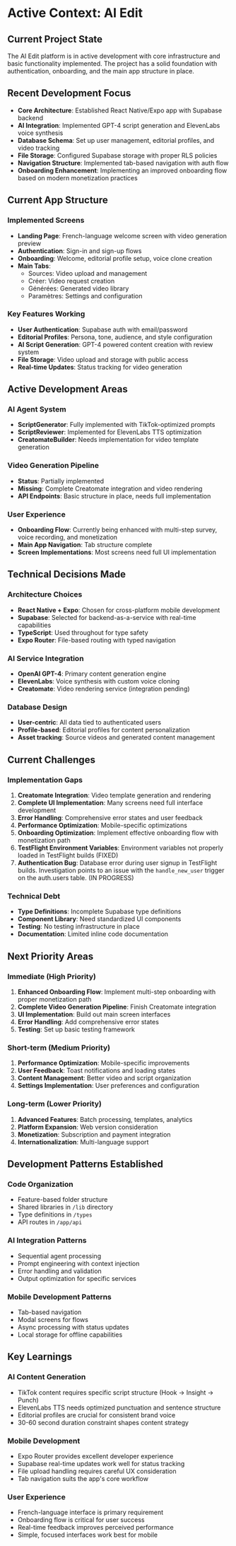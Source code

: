 # Active Context: AI Edit

## Current Project State

The AI Edit platform is in active development with core infrastructure and basic functionality implemented. The project has a solid foundation with authentication, onboarding, and the main app structure in place.

## Recent Development Focus

- **Core Architecture**: Established React Native/Expo app with Supabase backend
- **AI Integration**: Implemented GPT-4 script generation and ElevenLabs voice synthesis
- **Database Schema**: Set up user management, editorial profiles, and video tracking
- **File Storage**: Configured Supabase storage with proper RLS policies
- **Navigation Structure**: Implemented tab-based navigation with auth flow
- **Onboarding Enhancement**: Implementing an improved onboarding flow based on modern monetization practices

## Current App Structure

### Implemented Screens

- **Landing Page**: French-language welcome screen with video generation preview
- **Authentication**: Sign-in and sign-up flows
- **Onboarding**: Welcome, editorial profile setup, voice clone creation
- **Main Tabs**:
  - Sources: Video upload and management
  - Créer: Video request creation
  - Générées: Generated video library
  - Paramètres: Settings and configuration

### Key Features Working

- **User Authentication**: Supabase auth with email/password
- **Editorial Profiles**: Persona, tone, audience, and style configuration
- **AI Script Generation**: GPT-4 powered content creation with review system
- **File Storage**: Video upload and storage with public access
- **Real-time Updates**: Status tracking for video generation

## Active Development Areas

### AI Agent System

- **ScriptGenerator**: Fully implemented with TikTok-optimized prompts
- **ScriptReviewer**: Implemented for ElevenLabs TTS optimization
- **CreatomateBuilder**: Needs implementation for video template generation

### Video Generation Pipeline

- **Status**: Partially implemented
- **Missing**: Complete Creatomate integration and video rendering
- **API Endpoints**: Basic structure in place, needs full implementation

### User Experience

- **Onboarding Flow**: Currently being enhanced with multi-step survey, voice recording, and monetization
- **Main App Navigation**: Tab structure complete
- **Screen Implementations**: Most screens need full UI implementation

## Technical Decisions Made

### Architecture Choices

- **React Native + Expo**: Chosen for cross-platform mobile development
- **Supabase**: Selected for backend-as-a-service with real-time capabilities
- **TypeScript**: Used throughout for type safety
- **Expo Router**: File-based routing with typed navigation

### AI Service Integration

- **OpenAI GPT-4**: Primary content generation engine
- **ElevenLabs**: Voice synthesis with custom voice cloning
- **Creatomate**: Video rendering service (integration pending)

### Database Design

- **User-centric**: All data tied to authenticated users
- **Profile-based**: Editorial profiles for content personalization
- **Asset tracking**: Source videos and generated content management

## Current Challenges

### Implementation Gaps

1. **Creatomate Integration**: Video template generation and rendering
2. **Complete UI Implementation**: Many screens need full interface development
3. **Error Handling**: Comprehensive error states and user feedback
4. **Performance Optimization**: Mobile-specific optimizations
5. **Onboarding Optimization**: Implement effective onboarding flow with monetization path
6. **TestFlight Environment Variables**: Environment variables not properly loaded in TestFlight builds (FIXED)
7. **Authentication Bug**: Database error during user signup in TestFlight builds. Investigation points to an issue with the `handle_new_user` trigger on the auth.users table. (IN PROGRESS)

### Technical Debt

- **Type Definitions**: Incomplete Supabase type definitions
- **Component Library**: Need standardized UI components
- **Testing**: No testing infrastructure in place
- **Documentation**: Limited inline code documentation

## Next Priority Areas

### Immediate (High Priority)

1. **Enhanced Onboarding Flow**: Implement multi-step onboarding with proper monetization path
2. **Complete Video Generation Pipeline**: Finish Creatomate integration
3. **UI Implementation**: Build out main screen interfaces
4. **Error Handling**: Add comprehensive error states
5. **Testing**: Set up basic testing framework

### Short-term (Medium Priority)

1. **Performance Optimization**: Mobile-specific improvements
2. **User Feedback**: Toast notifications and loading states
3. **Content Management**: Better video and script organization
4. **Settings Implementation**: User preferences and configuration

### Long-term (Lower Priority)

1. **Advanced Features**: Batch processing, templates, analytics
2. **Platform Expansion**: Web version consideration
3. **Monetization**: Subscription and payment integration
4. **Internationalization**: Multi-language support

## Development Patterns Established

### Code Organization

- Feature-based folder structure
- Shared libraries in `/lib` directory
- Type definitions in `/types`
- API routes in `/app/api`

### AI Integration Patterns

- Sequential agent processing
- Prompt engineering with context injection
- Error handling and validation
- Output optimization for specific services

### Mobile Development Patterns

- Tab-based navigation
- Modal screens for flows
- Async processing with status updates
- Local storage for offline capabilities

## Key Learnings

### AI Content Generation

- TikTok content requires specific script structure (Hook → Insight → Punch)
- ElevenLabs TTS needs optimized punctuation and sentence structure
- Editorial profiles are crucial for consistent brand voice
- 30-60 second duration constraint shapes content strategy

### Mobile Development

- Expo Router provides excellent developer experience
- Supabase real-time updates work well for status tracking
- File upload handling requires careful UX consideration
- Tab navigation suits the app's core workflow

### User Experience

- French-language interface is primary requirement
- Onboarding flow is critical for user success
- Real-time feedback improves perceived performance
- Simple, focused interfaces work best for mobile
